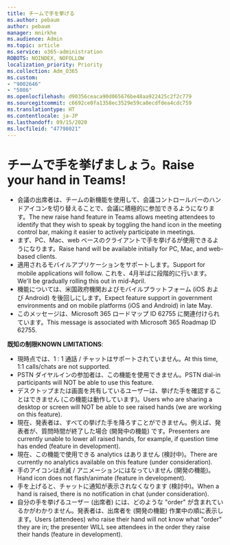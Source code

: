 ```yaml
---
title: チームで手を挙げる
ms.author: pebaum
author: pebaum
manager: mnirkhe
ms.audience: Admin
ms.topic: article
ms.service: o365-administration
ROBOTS: NOINDEX, NOFOLLOW
localization_priority: Priority
ms.collection: Adm_O365
ms.custom:
- "9002646"
- "5086"
ms.openlocfilehash: d90356ceaca90d065676be48aa922425c2f2c779
ms.sourcegitcommit: c6692ce0fa1358ec3529e59ca0ecdfdea4cdc759
ms.translationtype: HT
ms.contentlocale: ja-JP
ms.lasthandoff: 09/15/2020
ms.locfileid: "47798021"
---
```

# <a name="raise-your-hand-in-teams"></a><span data-ttu-id="d1f66-102">チームで手を挙げましょう。</span><span class="sxs-lookup"><span data-stu-id="d1f66-102">Raise your hand in Teams!</span></span>

- <span data-ttu-id="d1f66-103">会議の出席者は、チームの新機能を使用して、会議コントロールバーのハンドアイコンを切り替えることで、会議に積極的に参加できるようになります。</span><span class="sxs-lookup"><span data-stu-id="d1f66-103">The new raise hand feature in Teams allows meeting attendees to identify that they wish to speak by toggling the hand icon in the meeting control bar, making it easier to actively participate in meetings.</span></span>
- <span data-ttu-id="d1f66-104">まず、PC、Mac、web ベースのクライアントで手を挙げるが使用できるようになります。</span><span class="sxs-lookup"><span data-stu-id="d1f66-104">Raise hand will be available initially for PC, Mac, and web-based clients.</span></span>
- <span data-ttu-id="d1f66-105">適用されるモバイルアプリケーションをサポートします。</span><span class="sxs-lookup"><span data-stu-id="d1f66-105">Support for mobile applications will follow.</span></span> <span data-ttu-id="d1f66-106">これを、4月半ばに段階的に行います。</span><span class="sxs-lookup"><span data-stu-id="d1f66-106">We'll be gradually rolling this out in mid-April.</span></span>
- <span data-ttu-id="d1f66-107">機能については、米国政府機関およびモバイルプラットフォーム (iOS および Android) を後回しにします。</span><span class="sxs-lookup"><span data-stu-id="d1f66-107">Expect feature support in government environments and on mobile platforms (iOS and Android) in late May.</span></span>
- <span data-ttu-id="d1f66-108">このメッセージは、Microsoft 365 ロードマップ ID 62755 に関連付けられています。</span><span class="sxs-lookup"><span data-stu-id="d1f66-108">This message is associated with Microsoft 365 Roadmap ID 62755.</span></span>

<span data-ttu-id="d1f66-109">**既知の制限**</span><span class="sxs-lookup"><span data-stu-id="d1f66-109">**KNOWN LIMITATIONS**:</span></span>

- <span data-ttu-id="d1f66-110">現時点では、1 : 1 通話 / チャットはサポートされていません。</span><span class="sxs-lookup"><span data-stu-id="d1f66-110">At this time, 1:1 calls/chats are not supported.</span></span>
- <span data-ttu-id="d1f66-111">PSTN ダイヤルインの参加者は、この機能を使用できません。</span><span class="sxs-lookup"><span data-stu-id="d1f66-111">PSTN dial-in participants will NOT be able to use this feature.</span></span>
- <span data-ttu-id="d1f66-112">デスクトップまたは画面を共有しているユーザーは、挙げた手を確認することはできません (この機能は動作しています)。</span><span class="sxs-lookup"><span data-stu-id="d1f66-112">Users who are sharing a desktop or screen will NOT be able to see raised hands (we are working on this feature).</span></span>
- <span data-ttu-id="d1f66-113">現在、発表者は、すべての挙げた手を降ろすことができません。例えば、発表者が、質問時間が終了した場合 (開発中の機能) です。</span><span class="sxs-lookup"><span data-stu-id="d1f66-113">Presenters are currently unable to lower all raised hands, for example, if question time has ended (feature in development).</span></span>
- <span data-ttu-id="d1f66-114">現在、この機能で使用できる analytics はありません (検討中)。</span><span class="sxs-lookup"><span data-stu-id="d1f66-114">There are currently no analytics available on this feature (under consideration).</span></span>
- <span data-ttu-id="d1f66-115">手のアイコンは点滅 / アニメーションにはなっていません (開発の機能)。</span><span class="sxs-lookup"><span data-stu-id="d1f66-115">Hand icon does not flash/animate (feature in development).</span></span>
- <span data-ttu-id="d1f66-116">手を上げると、チャットに通知が表示されなくなります (検討中)。</span><span class="sxs-lookup"><span data-stu-id="d1f66-116">When a hand is raised, there is no notification in chat (under consideration).</span></span>
- <span data-ttu-id="d1f66-117">自分の手を挙げるユーザー (出席者) には、どのような "order" が含まれているかがわかりません。発表者は、出席者を (開発の機能) 作業中の順に表示します。</span><span class="sxs-lookup"><span data-stu-id="d1f66-117">Users (attendees) who raise their hand will not know what "order" they are in; the presenter WILL see attendees in the order they raise their hands (feature in development).</span></span>
